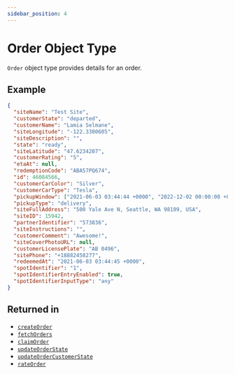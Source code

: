 ```yaml
---
sidebar_position: 4
---
```


# Order Object Type

`Order` object type provides details for an order.

## Example

```json
{
  "siteName": "Test Site",
  "customerState": "departed",
  "customerName": "Lamia Selmane",
  "siteLongitude": "-122.3300605",
  "siteDescription": "",
  "state": "ready",
  "siteLatitude": "47.6234207",
  "customerRating": "5",
  "etaAt": null,
  "redemptionCode": "ABA57PQ674",
  "id": 46084566,
  "customerCarColor": "Silver",
  "customerCarType": "Tesla",
  "pickupWindow": ["2021-06-03 03:44:44 +0000", "2022-12-02 00:00:00 +0000"],
  "pickupType": "delivery",
  "siteFullAddress": "500 Yale Ave N, Seattle, WA 98109, USA",
  "siteID": 15942,
  "partnerIdentifier": "573836",
  "siteInstructions": "",
  "customerComment": "Awesome!",
  "siteCoverPhotoURL": null,
  "customerLicensePlate": "AB 0496",
  "sitePhone": "+18882458277",
  "redeemedAt": "2021-06-03 03:44:45 +0000",
  "spotIdentifier": "1",
  "spotIdentifierEntryEnabled": true,
  "spotIdentifierInputType": "any"
}
```

## Returned in

- [`createOrder`](../../docs/Components/Orders#create-order)
- [`fetchOrders`](../../docs/Components/Orders#fetch-orders)
- [`claimOrder`](../../docs/Components/Orders#claim-order)
- [`updateOrderState`](../../docs/Components/Orders#update-order-state)
- [`updateOrderCustomerState`](../../docs/Components/Orders#update-order-customer-state)
- [`rateOrder`](../../docs/Components/Orders#rate-order)
